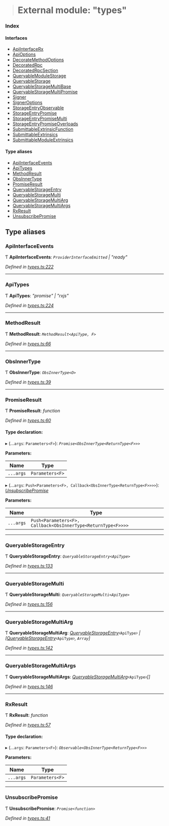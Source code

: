 > # External module: "types"

### Index

#### Interfaces

* [ApiInterfaceRx](../interfaces/_types_.apiinterfacerx.md)
* [ApiOptions](../interfaces/_types_.apioptions.md)
* [DecorateMethodOptions](../interfaces/_types_.decoratemethodoptions.md)
* [DecoratedRpc](../interfaces/_types_.decoratedrpc.md)
* [DecoratedRpcSection](../interfaces/_types_.decoratedrpcsection.md)
* [QueryableModuleStorage](../interfaces/_types_.queryablemodulestorage.md)
* [QueryableStorage](../interfaces/_types_.queryablestorage.md)
* [QueryableStorageMultiBase](../interfaces/_types_.queryablestoragemultibase.md)
* [QueryableStorageMultiPromise](../interfaces/_types_.queryablestoragemultipromise.md)
* [Signer](../interfaces/_types_.signer.md)
* [SignerOptions](../interfaces/_types_.signeroptions.md)
* [StorageEntryObservable](../interfaces/_types_.storageentryobservable.md)
* [StorageEntryPromise](../interfaces/_types_.storageentrypromise.md)
* [StorageEntryPromiseMulti](../interfaces/_types_.storageentrypromisemulti.md)
* [StorageEntryPromiseOverloads](../interfaces/_types_.storageentrypromiseoverloads.md)
* [SubmittableExtrinsicFunction](../interfaces/_types_.submittableextrinsicfunction.md)
* [SubmittableExtrinsics](../interfaces/_types_.submittableextrinsics.md)
* [SubmittableModuleExtrinsics](../interfaces/_types_.submittablemoduleextrinsics.md)

#### Type aliases

* [ApiInterfaceEvents](_types_.md#apiinterfaceevents)
* [ApiTypes](_types_.md#apitypes)
* [MethodResult](_types_.md#methodresult)
* [ObsInnerType](_types_.md#obsinnertype)
* [PromiseResult](_types_.md#promiseresult)
* [QueryableStorageEntry](_types_.md#queryablestorageentry)
* [QueryableStorageMulti](_types_.md#queryablestoragemulti)
* [QueryableStorageMultiArg](_types_.md#queryablestoragemultiarg)
* [QueryableStorageMultiArgs](_types_.md#queryablestoragemultiargs)
* [RxResult](_types_.md#rxresult)
* [UnsubscribePromise](_types_.md#unsubscribepromise)

## Type aliases

###  ApiInterfaceEvents

Ƭ **ApiInterfaceEvents**: *`ProviderInterfaceEmitted` | "ready"*

*Defined in [types.ts:222](https://github.com/polkadot-js/api/blob/d57dca5/packages/api/src/types.ts#L222)*

___

###  ApiTypes

Ƭ **ApiTypes**: *"promise" | "rxjs"*

*Defined in [types.ts:224](https://github.com/polkadot-js/api/blob/d57dca5/packages/api/src/types.ts#L224)*

___

###  MethodResult

Ƭ **MethodResult**: *`MethodResult<ApiType, F>`*

*Defined in [types.ts:66](https://github.com/polkadot-js/api/blob/d57dca5/packages/api/src/types.ts#L66)*

___

###  ObsInnerType

Ƭ **ObsInnerType**: *`ObsInnerType<O>`*

*Defined in [types.ts:39](https://github.com/polkadot-js/api/blob/d57dca5/packages/api/src/types.ts#L39)*

___

###  PromiseResult

Ƭ **PromiseResult**: *function*

*Defined in [types.ts:60](https://github.com/polkadot-js/api/blob/d57dca5/packages/api/src/types.ts#L60)*

#### Type declaration:

▸ (...`args`: `Parameters<F>`): *`Promise<ObsInnerType<ReturnType<F>>>`*

**Parameters:**

Name | Type |
------ | ------ |
`...args` | `Parameters<F>` |

▸ (...`args`: `Push<Parameters<F>, Callback<ObsInnerType<ReturnType<F>>>>`): *[UnsubscribePromise](_types_.md#unsubscribepromise)*

**Parameters:**

Name | Type |
------ | ------ |
`...args` | `Push<Parameters<F>, Callback<ObsInnerType<ReturnType<F>>>>` |

___

###  QueryableStorageEntry

Ƭ **QueryableStorageEntry**: *`QueryableStorageEntry<ApiType>`*

*Defined in [types.ts:133](https://github.com/polkadot-js/api/blob/d57dca5/packages/api/src/types.ts#L133)*

___

###  QueryableStorageMulti

Ƭ **QueryableStorageMulti**: *`QueryableStorageMulti<ApiType>`*

*Defined in [types.ts:156](https://github.com/polkadot-js/api/blob/d57dca5/packages/api/src/types.ts#L156)*

___

###  QueryableStorageMultiArg

Ƭ **QueryableStorageMultiArg**: *[QueryableStorageEntry](_types_.md#queryablestorageentry)‹*`ApiType`*› | [[QueryableStorageEntry](_types_.md#queryablestorageentry)‹*`ApiType`*›, `Array`]*

*Defined in [types.ts:142](https://github.com/polkadot-js/api/blob/d57dca5/packages/api/src/types.ts#L142)*

___

###  QueryableStorageMultiArgs

Ƭ **QueryableStorageMultiArgs**: *[QueryableStorageMultiArg](_types_.md#queryablestoragemultiarg)‹*`ApiType`*›[]*

*Defined in [types.ts:146](https://github.com/polkadot-js/api/blob/d57dca5/packages/api/src/types.ts#L146)*

___

###  RxResult

Ƭ **RxResult**: *function*

*Defined in [types.ts:57](https://github.com/polkadot-js/api/blob/d57dca5/packages/api/src/types.ts#L57)*

#### Type declaration:

▸ (...`args`: `Parameters<F>`): *`Observable<ObsInnerType<ReturnType<F>>>`*

**Parameters:**

Name | Type |
------ | ------ |
`...args` | `Parameters<F>` |

___

###  UnsubscribePromise

Ƭ **UnsubscribePromise**: *`Promise<function>`*

*Defined in [types.ts:41](https://github.com/polkadot-js/api/blob/d57dca5/packages/api/src/types.ts#L41)*